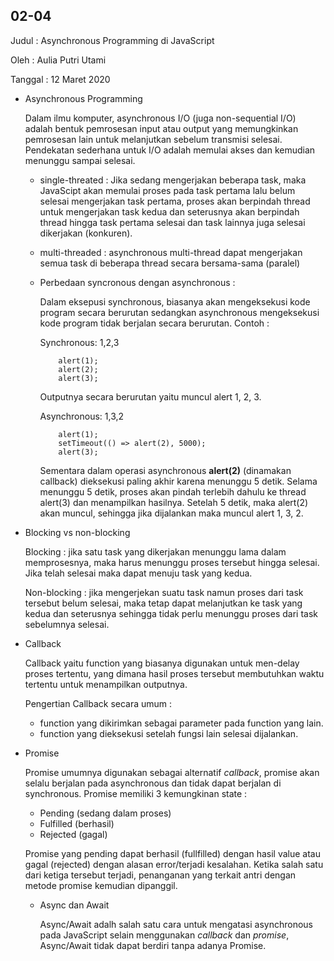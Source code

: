 ## 02-04

Judul : Asynchronous Programming di JavaScript

Oleh : Aulia Putri Utami

Tanggal : 12 Maret 2020

- Asynchronous Programming

  Dalam ilmu komputer, asynchronous I/O (juga non-sequential I/O) adalah bentuk pemrosesan input atau output yang memungkinkan pemrosesan lain untuk melanjutkan sebelum transmisi selesai. Pendekatan sederhana untuk I/O adalah memulai akses dan kemudian menunggu sampai selesai. 

    - single-threated : Jika sedang mengerjakan beberapa task, maka JavaScipt akan memulai proses pada task pertama lalu belum selesai mengerjakan task pertama, proses akan berpindah thread untuk mengerjakan task kedua dan seterusnya akan berpindah thread hingga task pertama selesai dan task lainnya juga selesai dikerjakan (konkuren).

    - multi-threaded : asynchronous multi-thread dapat  mengerjakan semua task di beberapa thread secara bersama-sama (paralel)
  
  - Perbedaan syncronous dengan asynchronous :
  
    Dalam eksepusi synchronous, biasanya akan mengeksekusi kode program secara berurutan sedangkan asynchronous mengeksekusi kode program tidak berjalan secara berurutan. Contoh :
    
    Synchronous: 1,2,3

            alert(1);
            alert(2);
            alert(3);

    Outputnya secara berurutan yaitu muncul alert 1, 2, 3.

    Asynchronous: 1,3,2

            alert(1);
            setTimeout(() => alert(2), 5000);
            alert(3);

    Sementara dalam operasi asynchronous **alert(2)** (dinamakan callback) dieksekusi paling akhir karena menunggu 5 detik. Selama menunggu 5 detik, proses akan pindah terlebih dahulu ke thread alert(3) dan menampilkan hasilnya. Setelah 5 detik, maka alert(2) akan muncul, sehingga jika dijalankan maka muncul alert 1, 3, 2.


- Blocking vs non-blocking

  Blocking : jika satu task yang dikerjakan menunggu lama dalam memprosesnya, maka harus menunggu proses tersebut hingga selesai. Jika telah selesai maka dapat menuju task yang kedua.

  Non-blocking : jika mengerjekan suatu task namun proses dari task tersebut belum selesai, maka tetap dapat melanjutkan ke task yang kedua dan seterusnya sehingga tidak perlu menunggu proses dari task sebelumnya selesai.

- Callback 

  Callback yaitu function yang biasanya digunakan untuk men-delay proses tertentu, yang dimana hasil proses tersebut membutuhkan waktu tertentu untuk menampilkan outputnya. 

  Pengertian Callback secara umum :

  - function yang dikirimkan sebagai parameter pada function yang lain. 
  - function yang dieksekusi setelah fungsi lain selesai dijalankan.

- Promise

  Promise umumnya digunakan sebagai alternatif *callback*, promise akan selalu berjalan pada asynchronous dan tidak dapat berjalan di synchronous.
  Promise memiliki 3 kemungkinan state :
  - Pending (sedang dalam proses)
  - Fulfilled (berhasil)
  - Rejected (gagal)

  Promise yang pending dapat berhasil (fullfilled) dengan hasil value atau gagal (rejected) dengan alasan error/terjadi kesalahan. Ketika salah satu dari ketiga tersebut terjadi, penanganan yang terkait antri dengan metode promise kemudian dipanggil. 

  - Async dan Await

    Async/Await adalh salah satu cara untuk mengatasi asynchronous pada JavaScript selain menggunakan *callback* dan *promise*, Async/Await tidak dapat berdiri tanpa adanya Promise. 
